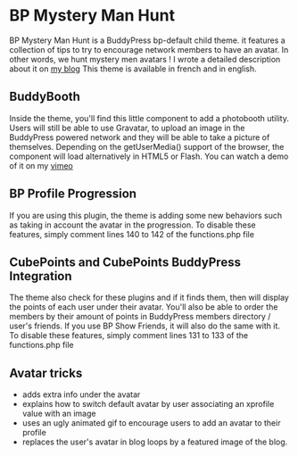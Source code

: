 BP Mystery Man Hunt
===================

BP Mystery Man Hunt is a BuddyPress bp-default child theme. it features a collection of tips to try to encourage network members to have an avatar. In other words, we hunt mystery men avatars !
I wrote a detailed description about it on [my blog](http://imath.owni.fr/2012/11/18/buddypress-avatar-management/)
This theme is available in french and in english.



BuddyBooth
----------

Inside the theme, you'll find this little component to add a photobooth utility. Users will still be able to use Gravatar, to upload an image in the BuddyPress powered network and they will be able to take a picture of themselves. Depending on the getUserMedia() support of the browser, the component will load alternatively in HTML5 or Flash.
You can watch a demo of it on my [vimeo](https://vimeo.com/53758215)



BP Profile Progression
----------------------

If you are using this plugin, the theme is adding some new behaviors such as taking in account the avatar in the progression.
To disable these features, simply comment lines 140 to 142 of the functions.php file



CubePoints and CubePoints BuddyPress Integration
------------------------------------------------

The theme also check for these plugins and if it finds them, then will display the points of each user under their avatar.
You'll also be able to order the members by their amount of points in BuddyPress members directory / user's friends. If you use BP Show Friends, it will also do the same with it.
To disable these features, simply comment lines 131 to 133 of the functions.php file


Avatar tricks
-------------

+ adds extra info under the avatar
+ explains how to switch default avatar by user associating an xprofile value with an image
+ uses an ugly animated gif to encourage users to add an avatar to their profile
+ replaces the user's avatar in blog loops by a featured image of the blog.

